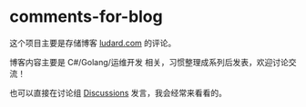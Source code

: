 # comments-for-blog
这个项目主要是存储博客 [ludard.com](ludard.com) 的评论。

博客内容主要是 C#/Golang/运维开发 相关，习惯整理成系列后发表，欢迎讨论交流！

也可以直接在讨论组 [Discussions](https://github.com/ludard/comments-for-blog/discussions) 发言，我会经常来看看的。
